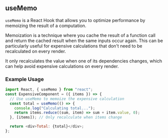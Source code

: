 ## useMemo

`useMemo` is a React Hook that allows you to optimize performance by memoizing the result of a computation.

Memoization is a technique where you cache the result of a function call and return the cached result when the same inputs occur again. This can be particularly useful for expensive calculations that don't need to be recalculated on every render.

It only recalculates the value when one of its dependencies changes, which can help avoid expensive calculations on every render.

### Example Usage

```javascript
import React, { useMemo } from "react";
const ExpensiveComponent = ({ items }) => {
  // Use useMemo to memoize the expensive calculation
  const total = useMemo(() => {
    console.log("Calculating total...");
    return items.reduce((sum, item) => sum + item.value, 0);
  }, [items]); // Only recalculate when items change

  return <div>Total: {total}</div>;
};
```
